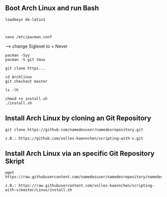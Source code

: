 ## Boot Arch Linux and run Bash

    loadkeys de-latin1
    
                               
    
    nano /etc/pacman.conf 
--> change Siglevel to = Never

    pacman -Syy
    pacman -S git tmux 

    git clone https...

    cd Archlinux
    git checkout master

    ls -lh

    chmod +x install.sh
    ./install.sh

## Install Arch Linux by cloning an Git Repository

    git clone https://github.com/namedesuser/namedesrepository.git
    
    z.B.: https://github.com/volles-kaennchen/scripting-with-v.git

## Install Arch Linux via an specific Git Repository Skript

    wget https://raw.githubusercontent.com/namedesuser/namedesrepository/namedesbranch/namederdatei
    
    z.B.: https://raw.githubusercontent.com/volles-kaennchen/scripting-with-v/master/Linux/install.sh
